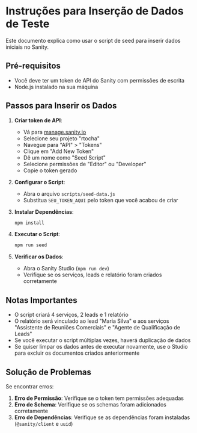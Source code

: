 # Instruções para Inserção de Dados de Teste

Este documento explica como usar o script de seed para inserir dados iniciais no Sanity.

## Pré-requisitos

- Você deve ter um token de API do Sanity com permissões de escrita
- Node.js instalado na sua máquina

## Passos para Inserir os Dados

1. **Criar token de API**:
   - Vá para [manage.sanity.io](https://manage.sanity.io/)
   - Selecione seu projeto "rtocha"
   - Navegue para "API" > "Tokens"
   - Clique em "Add New Token"
   - Dê um nome como "Seed Script"
   - Selecione permissões de "Editor" ou "Developer"
   - Copie o token gerado

2. **Configurar o Script**:
   - Abra o arquivo `scripts/seed-data.js`
   - Substitua `SEU_TOKEN_AQUI` pelo token que você acabou de criar

3. **Instalar Dependências**:
   ```bash
   npm install
   ```

4. **Executar o Script**:
   ```bash
   npm run seed
   ```

5. **Verificar os Dados**:
   - Abra o Sanity Studio (`npm run dev`)
   - Verifique se os serviços, leads e relatório foram criados corretamente

## Notas Importantes

- O script criará 4 serviços, 2 leads e 1 relatório
- O relatório será vinculado ao lead "Maria Silva" e aos serviços "Assistente de Reuniões Comerciais" e "Agente de Qualificação de Leads"
- Se você executar o script múltiplas vezes, haverá duplicação de dados
- Se quiser limpar os dados antes de executar novamente, use o Studio para excluir os documentos criados anteriormente

## Solução de Problemas

Se encontrar erros:

1. **Erro de Permissão**: Verifique se o token tem permissões adequadas
2. **Erro de Schema**: Verifique se os schemas foram adicionados corretamente
3. **Erro de Dependências**: Verifique se as dependências foram instaladas (`@sanity/client` e `uuid`)
